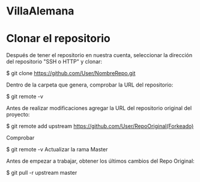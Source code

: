# VillaAlemana
# Clonar el repositorio

Después de tener el repositorio en nuestra cuenta, seleccionar la dirección del repositorio "SSH o HTTP" y clonar:

$ git clone https://github.com/User/NombreRepo.git

Dentro de la carpeta que genera, comprobar la URL del repositorio:

$ git remote -v

Antes de realizar modificaciones agregar la URL del repositorio original del proyecto:

$ git remote add upstream https://github.com/User/RepoOriginal(Forkeado)

Comprobar

$ git remote -v
Actualizar la rama Master

Antes de empezar a trabajar, obtener los últimos cambios del Repo Original:

$ git pull -r upstream master

